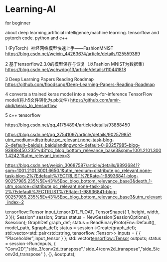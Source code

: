# Learning-AI
for beginner

about deep learning,artificial intelligence,machine learning. tensorflow and pytorch code. python and c++

1 
(PyTorch）神经网络模型快速上手——FashionMNIST 
https://blog.csdn.net/weixin_44263674/article/details/125559389

2 
基于tensorflow2.3.0的模型保存与恢复（以Fashion MNIST为数据集）
https://blog.csdn.net/wchwdog13/article/details/110441818

3 
Deep Learning Papers Reading Roadmap
https://github.com/floodsung/Deep-Learning-Papers-Reading-Roadmap

4
converts a trained keras model into a ready-for-inference TensorFlow model(将.h5文件转化为.pb文件)
https://github.com/amir-abdi/keras_to_tensorflow

5 
c++ tensorflow

https://blog.csdn.net/qq_41754894/article/details/93888450

https://blog.csdn.net/qq_37541097/article/details/90257985?utm_medium=distribute.pc_relevant.none-task-blog-2~default~baidujs_baidulandingword~default-0-90257985-blog-93888450.235^v43^pc_blog_bottom_relevance_base3&spm=1001.2101.3001.4242.1&utm_relevant_index=3

https://blog.csdn.net/weixin_30687587/article/details/98936841?spm=1001.2101.3001.6650.1&utm_medium=distribute.pc_relevant.none-task-blog-2%7Edefault%7ECTRLIST%7ERate-1-98936841-blog-90257985.235%5Ev43%5Epc_blog_bottom_relevance_base3&depth_1-utm_source=distribute.pc_relevant.none-task-blog-2%7Edefault%7ECTRLIST%7ERate-1-98936841-blog-90257985.235%5Ev43%5Epc_blog_bottom_relevance_base3&utm_relevant_index=2

tensorflow::Tensor input_tensor(DT_FLOAT, TensorShape({ 1, height, width, 3 })); 
Session* session;
Status status = NewSession(SessionOptions(), &session);
GraphDef graph_def;
status = ReadBinaryProto(Env::Default(), model_path, &graph_def);
status = session->Create(graph_def);
std::vector<std::pair<std::string, tensorflow::Tensor>> inputs = { { "Placeholder",input_tensor } };
std::vector<tensorflow::Tensor> outputs;
status = session->Run(inputs, { "Conv2D","side_3/conv2d_transpose","side_4/conv2d_transpose","side_5/conv2d_transpose" }, {}, &outputs);


